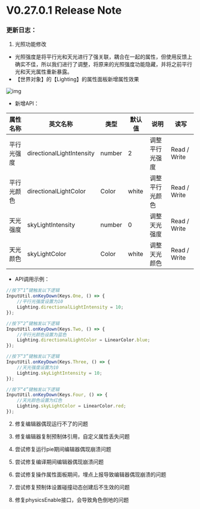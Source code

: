 # V0.27.0.1 Release Note

### 更新日志：

1. 光照功能修改

- 光照强度是将平行光和天光进行了强关联，耦合在一起的属性，但使用反馈上确实不佳，所以我们进行了调整，将原来的光照强度功能隐藏，并将之前平行光和天光属性重新暴露。
- 【世界对象】的【Lighting】的属性面板新增属性效果

![img](https://arkimg.ark.online/1701222268068-1.webp)

- 新增API：

| **属性名称** | **英文名称**              | **类型** | **默认值** | **说明**       | **读写**     |
| ------------ | ------------------------- | -------- | ---------- | -------------- | ------------ |
| 平行光强度   | directionalLightIntensity | number   | 2          | 调整平行光强度 | Read / Write |
| 平行光颜色   | directionalLightColor     | Color    | white      | 调整平行光颜色 | Read / Write |
| 天光强度     | skyLightIntensity         | number   | 0          | 调整天光强度   | Read / Write |
| 天光颜色     | skyLightColor             | Color    | white      | 调整天光颜色   | Read / Write |

- API调用示例：

```TypeScript
//按下“1”键触发以下逻辑
InputUtil.onKeyDown(Keys.One, () => {
    //平行光强度设置为10
    Lighting.directionalLightIntensity = 10;
});

//按下“2”键触发以下逻辑
InputUtil.onKeyDown(Keys.Two, () => {
    //平行光颜色设置为蓝色
    Lighting.directionalLightColor = LinearColor.blue;
});

//按下“3”键触发以下逻辑
InputUtil.onKeyDown(Keys.Three, () => {
    //天光强度设置为10
    Lighting.skyLightIntensity = 10;
});

//按下“4”键触发以下逻辑
InputUtil.onKeyDown(Keys.Four, () => {
    //天光颜色设置为红色
    Lighting.skyLightColor = LinearColor.red;
});
```

2. 修复编辑器偶现运行不了的问题

3. 修复编辑器复制预制体引用，自定义属性丢失问题

4. 尝试修复运行pie期间编辑器偶现崩溃问题

5. 尝试修复编译期间编辑器偶现崩溃问题

6. 尝试修复操作属性面板期间，埋点上报导致编辑器偶现崩溃的问题

7. 尝试修复预制体设置碰撞动态创建后不生效的问题

8. 修复physicsEnable接口，会导致角色倒地的问题
